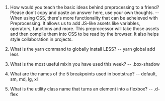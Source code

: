 <!-- Answers to the Self Study Questions go here -->

1. How would you teach the basic ideas behind preprocessing to a friend?  Please don't copy and paste an answer here, use your own thoughts. 
-- When using CSS, there's more functionality that can be acheieved with Preprocessing. It allows us to add JS-like assets like variables, operators, functions and more. This preprocessor will take those assets and then compile them into CSS to be read by the browser. It also helps style collaboration in projects.

2. What is the yarn command to globally install LESS?
-- yarn global add less

3. What is the most useful mixin you have used this week?
-- .box-shadow

4. What are the names of the 5 breakpoints used in bootstrap?
-- default, sm, md, lg, xl

5. What is the utility class name that turns an element into a flexbox?
-- .d-flex
